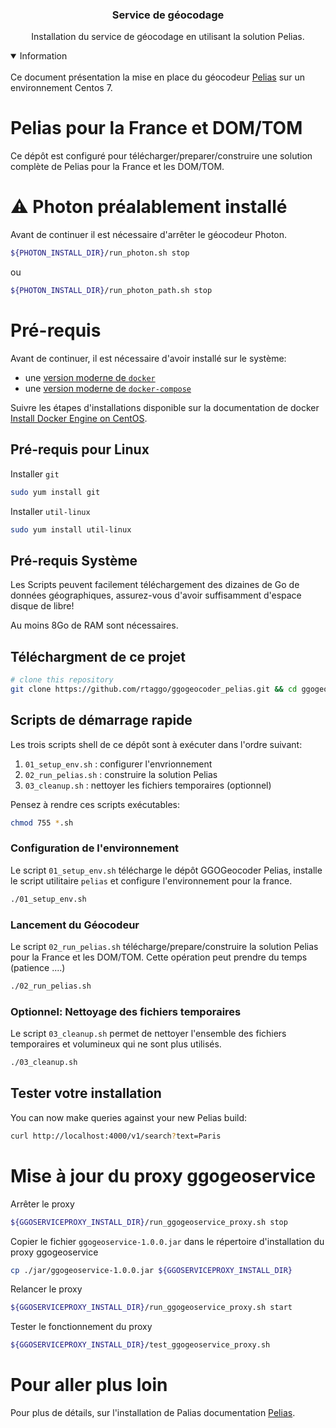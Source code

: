 <p align="center">
</p>

<h3 align="center">Service de géocodage</h3>
<p align="center">Installation du service de géocodage en utilisant la solution Pelias.</p>

<details open>
<summary>Information</summary>
<br />
Ce document présentation la mise en place du géocodeur <a href="https://github.com/pelias/pelias">Pelias</a> sur un environnement Centos 7.
</details>

# Pelias pour la France et DOM/TOM

Ce dépôt est configuré pour télécharger/preparer/construire une solution complète de Pelias pour la France et les DOM/TOM.

# :warning: Photon préalablement installé

Avant de continuer il est nécessaire d'arrêter le géocodeur Photon.

```bash
${PHOTON_INSTALL_DIR}/run_photon.sh stop
```

ou

```bash
${PHOTON_INSTALL_DIR}/run_photon_path.sh stop
```

# Pré-requis

Avant de continuer, il est nécessaire d'avoir installé sur le système:

- une [version moderne de `docker`](https://docs.docker.com/engine/release-notes/)
- une [version moderne de `docker-compose`](https://github.com/docker/compose/blob/master/CHANGELOG.md)

Suivre les étapes d'installations disponible sur la documentation de docker [Install Docker Engine on CentOS](https://docs.docker.com/engine/install/centos/).

## Pré-requis pour Linux

Installer `git`

```bash
sudo yum install git
```

Installer `util-linux`

```bash
sudo yum install util-linux
```

## Pré-requis Système

Les Scripts peuvent facilement téléchargement des dizaines de Go de données géographiques, assurez-vous d'avoir suffisamment d'espace disque de libre!

Au moins 8Go de RAM sont nécessaires.

## Téléchargment de ce projet

```bash
# clone this repository
git clone https://github.com/rtaggo/ggogeocoder_pelias.git && cd ggogeocoder_pelias

```

## Scripts de démarrage rapide

Les trois scripts shell de ce dépôt sont à exécuter dans l'ordre suivant:

1. `01_setup_env.sh` : configurer l'envrionnement
1. `02_run_pelias.sh` : construire la solution Pelias
1. `03_cleanup.sh` : nettoyer les fichiers temporaires (optionnel)

Pensez à rendre ces scripts exécutables:

```bash
chmod 755 *.sh
```

### Configuration de l'environnement

Le script `01_setup_env.sh` télécharge le dépôt GGOGeocoder Pelias, installe le script utilitaire `pelias` et configure l'environnement pour la france.

```bash
./01_setup_env.sh
```

### Lancement du Géocodeur

Le script `02_run_pelias.sh` télécharge/prepare/construire la solution Pelias pour la France et les DOM/TOM.
Cette opération peut prendre du temps (patience ....)

```bash
./02_run_pelias.sh
```

### Optionnel: Nettoyage des fichiers temporaires

Le script `03_cleanup.sh` permet de nettoyer l'ensemble des fichiers temporaires et volumineux qui ne sont plus utilisés.

```bash
./03_cleanup.sh
```

## Tester votre installation

You can now make queries against your new Pelias build:

```bash
curl http://localhost:4000/v1/search?text=Paris
```

# Mise à jour du proxy ggogeoservice

Arrêter le proxy

```bash
${GGOSERVICEPROXY_INSTALL_DIR}/run_ggogeoservice_proxy.sh stop
```

Copier le fichier `ggogeoservice-1.0.0.jar` dans le répertoire d'installation du proxy ggogeoservice

```bash
cp ./jar/ggogeoservice-1.0.0.jar ${GGOSERVICEPROXY_INSTALL_DIR}
```

Relancer le proxy

```bash
${GGOSERVICEPROXY_INSTALL_DIR}/run_ggogeoservice_proxy.sh start
```

Tester le fonctionnement du proxy

```bash
${GGOSERVICEPROXY_INSTALL_DIR}/test_ggogeoservice_proxy.sh
```

# Pour aller plus loin

Pour plus de détails, sur l'installation de Palias documentation [Pelias](https://github.com/pelias/docker/blob/master/README.md).
